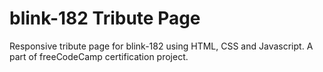 # blink-182 Tribute Page
Responsive tribute page for blink-182 using HTML, CSS and Javascript. A part of freeCodeCamp certification project.
